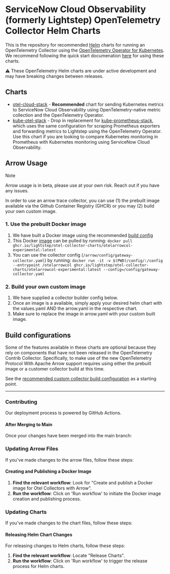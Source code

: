 # ServiceNow Cloud Observability (formerly Lightstep) OpenTelemetry Collector Helm Charts

This is the repository for recommended [Helm](https://helm.sh/) charts for running an OpenTelemetry Collector using the [OpenTelemetry Operator for Kubernetes](https://github.com/open-telemetry/opentelemetry-operator). We recommend following the quick start documenation [here](https://docs.lightstep.com/docs/quick-start-infra-otel-first) for using these charts.

⚠️ These OpenTelemetry Helm charts are under active development and may have breaking changes between releases.

## Charts

* [otel-cloud-stack](https://github.com/lightstep/prometheus-k8s-opentelemetry-collector/tree/main/charts/otel-cloud-stack) - **Recommended** chart for sending Kubernetes metrics to ServiceNow Cloud Observability using OpenTelemetry-native metric collection and the OpenTelemetry Operator.
* [kube-otel-stack](https://github.com/lightstep/prometheus-k8s-opentelemetry-collector/tree/main/charts/kube-otel-stack) - Drop in replacement for [kube-prometheus-stack](https://github.com/prometheus-community/helm-charts/tree/main/charts/kube-prometheus-stack), which uses the same configuration for scraping Prometheus exporters and forwarding metrics to Lightstep using the OpenTelemetry Operator. Use this chart if you are looking to compare Kubernetes monitoring in Prometheus with Kubernetes monitoring using ServiceNow Cloud Observability.

## Arrow Usage

> [!NOTE]
> Arrow usage is in beta, please use at your own risk. Reach out if you have any issues.

In order to use an arrow trace collector, you can use  (1) the prebuilt image available via the Github Container Registry (GHCR) or you may (2) build your own custom image.

### 1. Use the prebuilt Docker image
1. We have built a Docker image using the recommended [build config](https://github.com/lightstep/otel-collector-charts/blob/main/arrow/otelcolarrow-build.yaml)
2. This Docker [image](https://github.com/lightstep/otel-collector-charts/pkgs/container/otel-collector-charts%2Fotelarrowcol-experimental) can be pulled by running: `docker pull ghcr.io/lightstep/otel-collector-charts/otelarrowcol-experimental:latest`
3. You can use the collector config (`/arrow/config/gateway-collector.yaml`) by running:
`docker run -it -v $(PWD)/config/:/config --entrypoint /otelarrowcol ghcr.io/lightstep/otel-collector-charts/otelarrowcol-experimental:latest --config=/config/gateway-collector.yaml`


### 2. Build your own custom image
1. We have supplied a collector builder config below.
2. Once an image is a available, simply apply your desired helm chart with the values.yaml AND the arrow.yaml in the respective chart.
3. Make sure to replace the image in arrow.yaml with your custom built image.

## Build configurations

Some of the features available in these charts are optional because
they rely on components that have not been released in the
OpenTelemetry Contrib Collector.  Specifically, to make use of the new
OpenTelemetry Protocol With Apache Arrow support requires using either
the prebuilt image or a customer collector build at this time.

See the [recommended custom collector build
configuration](./arrow/otelcolarrow-build.yaml) as a starting
point.

----
### Contributing

Our deployment process is powered by GitHub Actions.

#### After Merging to Main

Once your changes have been merged into the main branch:

### Updating Arrow Files

If you've made changes to the arrow files, follow these steps:

#### Creating and Publishing a Docker Image

1. **Find the relevant workflow**: Look for "Create and publish a Docker image for Otel Collectors with Arrow".
2. **Run the workflow**: Click on 'Run workflow' to initiate the Docker image creation and publishing process.

### Updating Charts

If you've made changes to the chart files, follow these steps:

#### Releasing Helm Chart Changes

For releasing changes to Helm charts, follow these steps:

1. **Find the relevant workflow**: Locate "Release Charts".
2. **Run the workflow**: Click on 'Run workflow' to trigger the release process for Helm charts.
